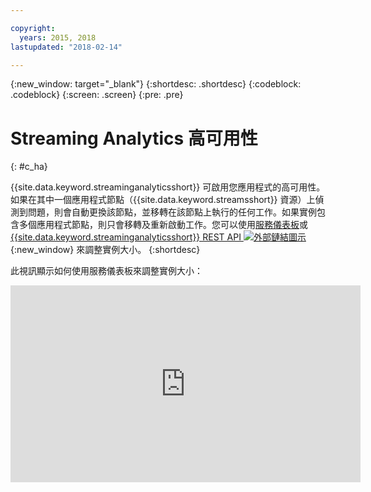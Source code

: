 ```yaml
---

copyright:
  years: 2015, 2018
lastupdated: "2018-02-14"

---
```


<!-- Attribute definitions -->
{:new_window: target="_blank"}
{:shortdesc: .shortdesc}
{:codeblock: .codeblock}
{:screen: .screen}
{:pre: .pre}

# Streaming Analytics 高可用性
{: #c_ha}

{{site.data.keyword.streaminganalyticsshort}} 可啟用您應用程式的高可用性。如果在其中一個應用程式節點（{{site.data.keyword.streamsshort}} 資源）上偵測到問題，則會自動更換該節點，並移轉在該節點上執行的任何工作。如果實例包含多個應用程式節點，則只會移轉及重新啟動工作。您可以使用[服務儀表板](/docs/services/StreamingAnalytics/r_service_dashboard.html)或 [{{site.data.keyword.streaminganalyticsshort}} REST API ![外部鏈結圖示](../../icons/launch-glyph.svg "外部鏈結圖示")](https://console.ng.bluemix.net/apidocs/220){:new_window} 來調整實例大小。
{:shortdesc}

此視訊顯示如何使用服務儀表板來調整實例大小：

<iframe width="560" height="315" src="https://www.youtube.com/embed/zbZ9am9UhPw?rel=0" frameborder="0" allowfullscreen>Resize instance</iframe>
